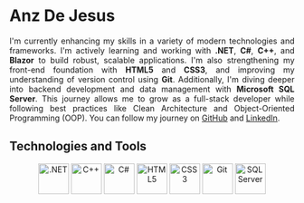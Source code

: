 # Anz De Jesus

<p align="justify">
  I'm currently enhancing my skills in a variety of modern technologies and frameworks. 
  I'm actively learning and working with <strong>.NET</strong>, <strong>C#</strong>, <strong>C++</strong>, and <strong>Blazor</strong> 
  to build robust, scalable applications. I'm also strengthening my front-end foundation 
  with <strong>HTML5</strong> and <strong>CSS3</strong>, and improving my understanding of 
  version control using <strong>Git</strong>. Additionally, I'm diving deeper into backend 
  development and data management with <strong>Microsoft SQL Server</strong>. 
  This journey allows me to grow as a full-stack developer while following best practices 
  like Clean Architecture and Object-Oriented Programming (OOP). You can follow my journey on 
  <a href="https://github.com/anzdejesus21" target="_blank">GitHub</a> and 
  <a href="https://www.linkedin.com/in/anz-jhaylhene-de-jesus-a88a53313" target="_blank">LinkedIn</a>.
</p>




<h2 align="left">Technologies and Tools</h1>
<p align="center">
  <img src="https://cdn.jsdelivr.net/gh/devicons/devicon/icons/dotnetcore/dotnetcore-original.svg" alt=".NET" width="54"/>
  <img src="https://cdn.jsdelivr.net/gh/devicons/devicon/icons/cplusplus/cplusplus-original.svg" alt="C++" width="54"/>
  <img src="https://cdn.jsdelivr.net/gh/devicons/devicon/icons/csharp/csharp-original.svg" alt="C#" width="54"/>
  <img src="https://cdn.jsdelivr.net/gh/devicons/devicon/icons/html5/html5-original.svg" alt="HTML5" width="54"/>
  <img src="https://cdn.jsdelivr.net/gh/devicons/devicon/icons/css3/css3-original.svg" alt="CSS3" width="54"/>
  <img src="https://cdn.jsdelivr.net/gh/devicons/devicon/icons/git/git-original.svg" alt="Git" width="54"/>
  <img src="https://cdn.jsdelivr.net/gh/devicons/devicon/icons/microsoftsqlserver/microsoftsqlserver-plain.svg" alt="SQL Server" width="54"/>
</p>
